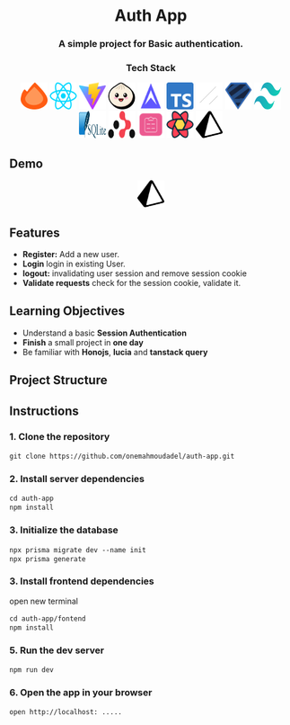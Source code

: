 <div >
  <h1 align="center">Auth App</h1>
  <h3 align="center">A simple project for Basic authentication.</h3>
</div>

<div align="center" >
  <h3>Tech Stack</h3>
  <a href=''><img src='frontend/src/assets/hono.svg' alt="Hono Js : Express Js alternative" width="48" height="48" /></a>
  <a href=''><img src='frontend/src/assets/react.svg' alt="react" width="48" height="48" /></a>
  <a href=''><img src='frontend/src/assets/vite.svg' alt="vite" width="48" height="48" /></a>
  <a href=''><img src='frontend/src/assets/bun.svg' alt="bunjs" width="48" height="48" /></a>
  <a href=''><img src='frontend/src/assets/lucia.svg' alt="lucia auth" width="48" height="48" /></a>
  <a href=''><img src='frontend/src/assets/typescript.svg' alt="typescript" width="48" height="48" /></a>
  <a href=''><img src='frontend/src/assets/shadcnui.svg' alt="shadcnui" width="48" height="48" /></a>
  <a href=''><img src='frontend/src/assets/zod.svg' alt="zod" width="48" height="48" /></a>
  <a href=''><img src='frontend/src/assets/tailwindcss.svg' alt="tailwindcss" width="48" height="48" /></a>
  <a href=''><img src='frontend/src/assets/sqlite.svg' alt="sqlite" width="48" height="48" /></a>
  <a href=''><img src='frontend/src/assets/reactrouter.svg' alt="reactrouter" width="48" height="48" /></a>
  <a href=''><img src='frontend/src/assets/reacthookform.svg' alt="reacthookform" width="48" height="48" /></a>
  <a href=''><img src='frontend/src/assets/reactquery.svg' alt="reactquery" width="48" height="48" /></a>
  <a href=''><img src='frontend/src/assets/prisma.svg' alt="prisma" width="48" height="48" /></a>
</div>

## Demo
<div align="center" >
  <img src='frontend/src/assets/prisma.svg' alt="prisma" width="48" height="48" />
</div>

## Features
- **Register:** Add a new user.
- **Login** login in existing User.
- **logout:** invalidating user session and remove session cookie 
- **Validate requests** check for the session cookie, validate it.

## Learning Objectives
- Understand a basic **Session Authentication**
- **Finish** a small project in **one day**
- Be familiar with **Honojs**, **lucia** and **tanstack query**

## Project Structure


## Instructions

### 1. Clone the repository
```shell
git clone https://github.com/onemahmoudadel/auth-app.git
```

### 2. Install server dependencies
```shell
cd auth-app
npm install
```
### 3. Initialize the database
```shell
npx prisma migrate dev --name init
npx prisma generate
```
### 3. Install frontend dependencies
open new terminal 
```shell
cd auth-app/fontend
npm install
```
### 5. Run the dev server
```shell
npm run dev
```
### 6. Open the app in your browser
```
open http://localhost: .....
```
